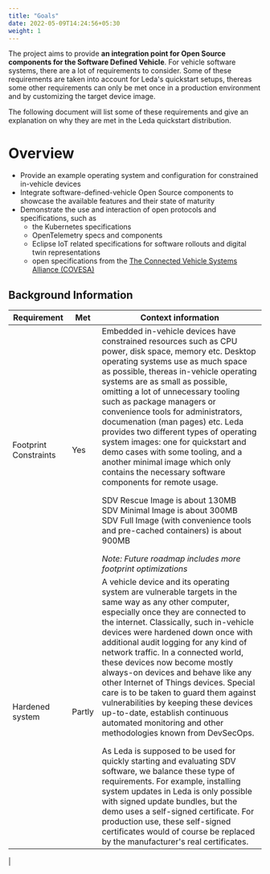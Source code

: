 ```yaml
---
title: "Goals"
date: 2022-05-09T14:24:56+05:30
weight: 1
---
```


The project aims to provide **an integration point for Open Source components for the Software Defined Vehicle**. For vehicle software systems, there are a lot of requirements to consider. Some of these requirements are taken into account for Leda's quickstart setups, thereas some other requirements can only be met once in a production environment and by customizing the target device image.

The following document will list some of these requirements and give an explanation on why they are met in the Leda quickstart distribution.

# Overview

- Provide an example operating system and configuration for constrained in-vehicle devices
- Integrate software-defined-vehicle Open Source components to showcase the available features and their state of maturity
- Demonstrate the use and interaction of open protocols and specifications, such as
  - the Kubernetes specifications
  - OpenTelemetry specs and components
  - Eclipse IoT related specifications for software rollouts and digital twin representations
  - open specifications from the [The Connected Vehicle Systems Alliance (COVESA)](https://www.covesa.global/)

## Background Information

| Requirement | Met | Context information |
| ---- | ---- | ---- |
| Footprint Constraints | Yes | Embedded in-vehicle devices have constrained resources such as CPU power, disk space, memory etc. Desktop operating systems use as much space as possible, thereas in-vehicle operating systems are as small as possible, omitting a lot of unnecessary tooling such as package managers or convenience tools for administrators, documenation (man pages) etc. Leda provides two different types of operating system images: one for quickstart and demo cases with some tooling, and a another minimal image which only contains the necessary software components for remote usage. <p></p>SDV Rescue Image is about 130MB<br>SDV Minimal Image is about 300MB <br>SDV Full Image (with convenience tools and pre-cached containers) is about 900MB<p></p>*Note: Future roadmap includes more footprint optimizations*|
| Hardened system | Partly | A vehicle device and its operating system are vulnerable targets in the same way as any other computer, especially once they are connected to the internet. Classically, such in-vehicle devices were hardened down once with additional audit logging for any kind of network traffic. In a connected world, these devices now become mostly always-on devices and behave like any other Internet of Things devices. Special care is to be taken to guard them against vulnerabilities by keeping these devices up-to-date, establish continuous automated monitoring and other methodologies known from DevSecOps.<p></p>As Leda is supposed to be used for quickly starting and evaluating SDV software, we balance these type of requirements. For example, installing system updates in Leda is only possible with signed update bundles, but the demo uses a self-signed certificate. For production use, these self-signed certificates would of course be replaced by the manufacturer's real certificates. |
| 
